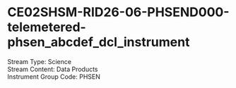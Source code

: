 # CE02SHSM-RID26-06-PHSEND000-telemetered-phsen_abcdef_dcl_instrument

Stream Type: Science<br>
Stream Content: Data Products<br>
Instrument Group Code: PHSEN<br>
